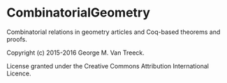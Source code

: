 # CombinatorialGeometry

Combinatorial relations in geometry articles and Coq-based theorems and proofs.

Copyright (c) 2015-2016 George M. Van Treeck.

License granted under the Creative Commons Attribution International Licence.
